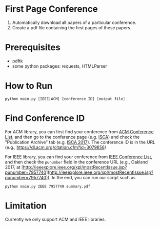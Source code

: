 # First Page Conference

1. Automatically download all papers of a particular conference.
2. Create a pdf file containing the first pages of these papers.

# Prerequisites

* pdftk
* some python packages: requests, HTMLParser

# How to Run

`python main.py [IEEE|ACM] [conference ID] [output file]`

# Find Conference ID

For ACM library, you can first find your conference from
[ACM Conference List](https://dl.acm.org/events.cfm), and then go to the
conference page (e.g. [ISCA](https://dl.acm.org/event.cfm?id=RE239)) and check
the "Publication Archive" tab (e.g. [ISCA 2017](https://dl.acm.org/citation.cfm?id=3079856)). The conference ID is in the URL (e.g., https://dl.acm.org/citation.cfm?id=3079856)

For IEEE library, you can find your conference from [IEEE Conference List](http://ieeexplore.ieee.org/browse/conferences/title/), and then check the
`punumber` field in the conference URL (e.g., Oakland 2017, at
[http://ieeexplore.ieee.org/xpl/mostRecentIssue.jsp?punumber=7957740](http://ieeexplore.ieee.org/xpl/mostRecentIssue.jsp?punumber=7957740)).
In the end, you can run our script such as

`python main.py IEEE 7957740 summary.pdf`

# Limitation

Currently we only support ACM and IEEE libraries.
